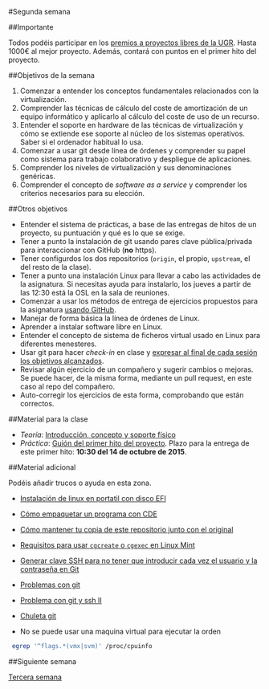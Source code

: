 #Segunda semana

##Importante

Todos podéis participar en los [premios a proyectos libres de la UGR](http://osl.ugr.es/bases-de-los-premios-a-proyectos-libres-de-la-ugr/). Hasta 1000€ al mejor proyecto. Además, contará con puntos en el primer hito del proyecto.

##Objetivos de la semana

1. Comenzar a entender los conceptos fundamentales relacionados con la virtualización.
2. Comprender las técnicas de cálculo del coste de amortización de un
equipo informático y aplicarlo al cálculo del coste de uso de un
recurso.
2. Entender el soporte en hardware de las técnicas de virtualización y cómo se extiende ese soporte al núcleo de los sistemas operativos. Saber si el ordenador habitual lo usa.
3. Comenzar a usar git desde línea de órdenes y comprender su papel como sistema para trabajo colaborativo y despliegue de aplicaciones.
4. Comprender los niveles de virtualización y sus denominaciones genéricas.
5. Comprender el concepto de *software as a service* y comprender los criterios necesarios para su elección.


##Otros objetivos

* Entender el sistema de prácticas, a base de las entregas de hitos de un proyecto, su puntuación y qué es lo que se exige. 
* Tener a punto la instalación de git usando pares clave pública/privada para interaccionar con GitHub (**no** https).
* Tener configurdos los dos repositorios (`origin`, el propio, `upstream`, el del resto de la clase). 
* Tener a punto una instalación Linux para llevar a cabo las
actividades de la asignatura. Si necesitas ayuda para instalarlo, los
jueves a partir de las 12:30 está la OSL en la sala de reuniones.
* Comenzar a usar los métodos de entrega de ejercicios propuestos para la asignatura [usando GitHub](../ejercicios/README.md). 
* Manejar de forma básica la línea de órdenes de Linux.
* Aprender a instalar software libre en Linux.
* Entender el concepto de sistema de ficheros virtual usado en Linux para diferentes menesteres.
* Usar git para hacer *check-in* en clase y
  [expresar al final de cada sesión los objetivos alcanzados](Cumpliendo_Objetivos.md).
* Revisar algún ejercicio de un compañero y sugerir cambios o mejoras. Se puede hacer, de la misma forma, mediante un pull request, en este caso al repo del compañero.
* Auto-corregir los ejercicios de esta forma, comprobando que están correctos.


##Material para la clase

* *Teoría*: [Introducción, concepto y soporte físico](http://jj.github.io/IV/documentos/temas/Intro_concepto_y_soporte_fisico#introduccin)
* *Práctica*: [Guión del primer hito del proyecto](http://jj.github.io/IV/documentos/practicas/1.Infraestructura). Plazo para la entrega de este primer hito: **10:30 del 14 de octubre de 2015**. 

##Material adicional

Podéis añadir trucos o ayuda en esta zona.

* [Instalación de linux en portatil con disco EFI](https://github.com/rafaelgonz/IV/wiki/Instalaci%C3%B3n-de-linux-en-Asus-k55v)

* [Cómo empaquetar un programa con CDE](http://vimeo.com/20256490)
* [Cómo mantener tu copia de este repositorio junto con el original](http://blog.aprendeg.it/blog/trabajando-en-un-star-fork-star/)

* [Requisitos para usar `cgcreate` o `cgexec` en Linux Mint](https://github.com/IV-GII/GII-2013/wiki/CgroupLinuxMint)

* [Generar clave SSH para no tener que introducir cada vez el usuario y la contraseña en Git](https://github.com/torresj/IV-GII-13-14/wiki/Generar-clave-SSH-para-no-tener-que-meter-usuario-y-contrase%C3%B1a-cada-vez-en-Git)

* [Problemas con git](https://github.com/torresj/IV-GII-13-14/wiki/Problemas-con-Git)

* [Problema con git y ssh II ](https://github.com/josemlp91/IV_work/wiki/Problema-ssh-y-git-II )

* [Chuleta git](http://byte.kde.org/~zrusin/git/git-cheat-sheet-large.png)

- No se puede usar una maquina virtual para ejecutar la orden
```sh 
 egrep '^flags.*(vmx|svm)' /proc/cpuinfo
```

##Siguiente semana

[Tercera semana](3-semana.md)

